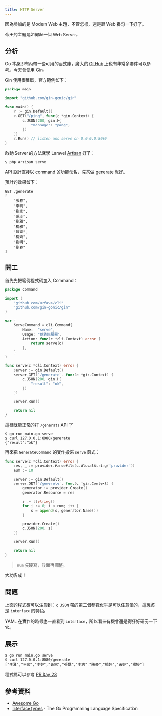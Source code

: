 ```yaml
---
title: HTTP Server
---
```


因為參加的是 Modern Web 主題，不管怎樣，還是跟 Web 掛勾一下好了。

今天的主題是如何起一個 Web Server。

## 分析

Go 本身即有內帶一些可用的函式庫，廣大的 [GitHub][Awesome Go] 上也有非常多套件可以參考。今天會使用 [Gin](https://github.com/gin-gonic/gin)。

Gin 使用很簡單，官方範例如下：

```go
package main

import "github.com/gin-gonic/gin"

func main() {
	r := gin.Default()
	r.GET("/ping", func(c *gin.Context) {
		c.JSON(200, gin.H{
			"message": "pong",
		})
	})
	r.Run() // listen and serve on 0.0.0.0:8080
}
```

啟動 Server 的方法就學 Laravel [Artisan][] 好了：

```
$ php artisan serve
```

API 設計直接以 command 的功能命名，先來做 generate 就好。

預計的效果如下：

```
GET /generate
[
    "張春",
    "李明",
    "劉家",
    "張志",
    "劉雅",
    "楊雅",
    "陳豪",
    "楊嬌",
    "劉明",
    "劉春"
]
```

## 開工

首先先把範例程式碼加入 Command：

```go
package command

import (
	"github.com/urfave/cli"
	"github.com/gin-gonic/gin"
)

var (
	ServeCommand = cli.Command{
		Name:  "serve",
		Usage: "啟動伺服器",
		Action: func(c *cli.Context) error {
			return serve(c)
		},
	}
)

func serve(c *cli.Context) error {
	server := gin.Default()
	server.GET(`/generate`, func(c *gin.Context) {
		c.JSON(200, gin.H{
			"result": "ok",
		})
	})

	server.Run()

	return nil
}
```

這樣就能正常的打 `/generate` API 了

```
$ go run main.go serve
$ curl 127.0.0.1:8080/generate
{"result":"ok"}
```

再來把 `GenerateCommand` 的實作搬來 `serve` 函式：

```go
func serve(c *cli.Context) error {
	res, _ := provider.ParseFile(c.GlobalString("provider"))
	num := 10

	server := gin.Default()
	server.GET(`/generate`, func(c *gin.Context) {
		generator := provider.Create()
		generator.Resource = res

		s := []string{}
		for i := 0; i < num; i++ {
			s = append(s, generator.Name())
		}

		provider.Create()
		c.JSON(200, s)
	})

	server.Run()

	return nil
}
```

> `num` 先硬寫，後面再調整。

大功告成！

## 問題

上面的程式碼可以注意到：`c.JSON` 帶的第二個參數似乎是可以任意值的，這應該是 `interface` 的特色。

YAML 在實作的時候也一直看到 `interface`，所以看來有機會還是得好好研究一下它。

## 展示

```
$ go run main.go serve
$ curl 127.0.0.1:8080/generate
["李雅","王家","李婷","黃家","張嬌","李志","陳豪","楊婷","黃婷","楊婷"]
```

程式碼可以參考 [PR Day 23](https://github.com/MilesChou/namer/pull/9)

## 參考資料

* [Awesome Go][]
* [Interface types](https://golang.org/ref/spec#Interface_types) - The Go Programming Language Specification

[Awesome Go]: https://awesome-go.com/
[Artisan]: https://laravel.com/docs/5.5/artisan
